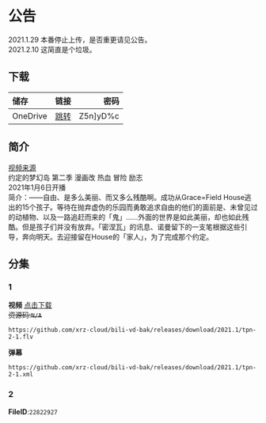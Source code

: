 # 公告
2021.1.29 本番停止上传，是否重更请见公告。  
2021.2.10 这简直是个垃圾。  
## 下载

储存 | 链接 | 密码
:----------- | :-----------: | -----------:
 OneDrive | [跳转](https://xrzcloud-my.sharepoint.com/:f:/g/personal/xrz_xrzyun_ml/Eo8MRaZZistLjyyNu5Ahm_EB7o0EdKizJ9o-4J11t6SLlQ?e=q6Hr0e) | Z5n]yD%c

## 简介
[视频来源](https://www.bilibili.com/bangumi/media/md28231852/)  
约定的梦幻岛 第二季 漫画改 热血 冒险 励志  
2021年1月6日开播  
简介：——自由、是多么美丽、而又多么残酷啊。成功从Grace=Field House逃出的15个孩子。等待在抛弃虚伪的乐园而勇敢追求自由的他们的面前是、未曾见过的动植物、以及一路追赶而来的「鬼」……外面的世界是如此美丽，却也如此残酷。但是孩子们并没有放弃。「密涅瓦」的讯息、诺曼留下的一支笔根据这些引导，奔向明天。去迎接留在House的「家人」，为了完成那个约定。
## 分集
### 1
**视频**   [点击下载](https://github.com/xrz-cloud/bili-vd-bak/releases/download/2021.1/tpn-2-1.flv)  
~~资源码:`N/A`~~
```
https://github.com/xrz-cloud/bili-vd-bak/releases/download/2021.1/tpn-2-1.flv
```
**弹幕**
```
https://github.com/xrz-cloud/bili-vd-bak/releases/download/2021.1/tpn-2-1.xml
```
### 2
**FileID**:`22822927`